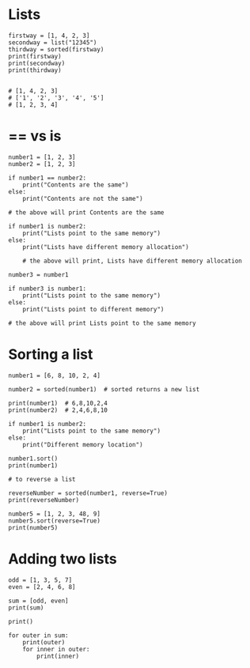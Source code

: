 # Lists

    firstway = [1, 4, 2, 3]
    secondway = list("12345")
    thirdway = sorted(firstway)
    print(firstway)
    print(secondway)
    print(thirdway)
    
    
    # [1, 4, 2, 3]
    # ['1', '2', '3', '4', '5']
    # [1, 2, 3, 4]

# == vs is

    number1 = [1, 2, 3]
    number2 = [1, 2, 3]
    
    if number1 == number2:
        print("Contents are the same")
    else:
        print("Contents are not the same")
    
    # the above will print Contents are the same
    
    if number1 is number2:
        print("Lists point to the same memory")
    else:
        print("Lists have different memory allocation")
    
        # the above will print, Lists have different memory allocation
    
    number3 = number1
    
    if number3 is number1:
        print("Lists point to the same memory")
    else:
        print("Lists point to different memory")
    
    # the above will print Lists point to the same memory

# Sorting a list

    number1 = [6, 8, 10, 2, 4]
    
    number2 = sorted(number1)  # sorted returns a new list
    
    print(number1)  # 6,8,10,2,4
    print(number2)  # 2,4,6,8,10
    
    if number1 is number2:
        print("Lists point to the same memory")
    else:
        print("Different memory location")
    
    number1.sort()
    print(number1)
    
    # to reverse a list
    
    reverseNumber = sorted(number1, reverse=True)
    print(reverseNumber)
    
    number5 = [1, 2, 3, 48, 9]
    number5.sort(reverse=True)
    print(number5)

# Adding two lists

    odd = [1, 3, 5, 7]
    even = [2, 4, 6, 8]
    
    sum = [odd, even]
    print(sum)
    
    print()
    
    for outer in sum:
        print(outer)
        for inner in outer:
            print(inner)
